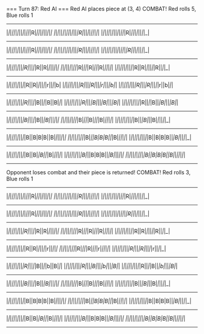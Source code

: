 === Turn 87: Red AI ===
Red AI places piece at (3, 4)
COMBAT! Red rolls 5, Blue rolls 1
 ____ ____ ____ ____ ____ ____
|_|_|_||_|_|_||_|_|_||_|R|_||_|_|_||_|_|_|
|_|_|_||_|_|_||_|_|_||_|R|_||_|_|_||_|_|_|
|_|_|_||_|_|_||_|_|_||_|R|_||_|_|_||_|_|_|
 ____ ____ ____ ____ ____ ____
|_|_|_||_|_|_||_|_|_||_|R|_||_|_|_||_|_|_|
|_|_|_||_|_|_||_|_|_||_|R|_||_|_|_||_|_|_|
|_|_|_||_|_|_||_|_|_||_|_|R||_|_|_||_|_|_|
 ____ ____ ____ ____ ____ ____
|_|_|_||_|_|_||_|R|_||_|_|R||R|_|_||_|_|_|
|_|_|_||_|_|_||_|R|_||_|R|_||_|R|_||_|_|_|
|_|_|_||_|_|_||_|_|R||R|_|_||_|_|R||_|_|_|
 ____ ____ ____ ____ ____ ____
|_|_|_||_|_|_||_|_|R||R|_|_||_|_|r||_|_|b|
|_|_|_||_|_|_||_|R|_||_|R|_||_|r|_||_|b|_|
|_|_|_||_|_|_||_|R|_||_|R|_||_|_|r||b|_|_|
 ____ ____ ____ ____ ____ ____
|_|_|_||_|_|_||_|R|_||_|_|B||_|_|B||B|_|_|
|_|_|_||_|_|_||_|R|_||_|B|_||_|B|_||_|B|_|
|_|_|_||_|_|_||_|_|R||_|_|B||_|B|_||_|B|_|
 ____ ____ ____ ____ ____ ____
|_|_|_||_|_|_||_|B|_||_|_|B||_|B|_||_|_|_|
|_|_|_||_|_|_||_|B|_||_|B|_||_|B|_||_|_|_|
|_|_|_||_|_|_||_|_|B||_|B|_||B|_|_||_|_|_|
 ____ ____ ____ ____ ____ ____
|_|_|_||_|_|_||_|_|B||B|B|B||B|_|_||_|_|_|
|_|_|_||_|_|_||_|B|_||B|B|B||_|B|_||_|_|_|
|_|_|_||_|_|_||_|_|B||B|B|B||_|B|_||_|_|_|
 ____ ____ ____ ____ ____ ____
|_|_|_||_|_|_||_|_|B||B|_|B||_|B|_||_|_|_|
|_|_|_||_|_|_||_|B|_||B|B|B||_|B|_||_|_|_|
|_|_|_||_|_|_||_|_|B||B|B|B||B|_|_||_|_|_|
 ____ ____ ____ ____ ____ ____

Opponent loses combat and their piece is returned!
COMBAT! Red rolls 3, Blue rolls 1
 ____ ____ ____ ____ ____ ____
|_|_|_||_|_|_||_|_|_||_|R|_||_|_|_||_|_|_|
|_|_|_||_|_|_||_|_|_||_|R|_||_|_|_||_|_|_|
|_|_|_||_|_|_||_|_|_||_|R|_||_|_|_||_|_|_|
 ____ ____ ____ ____ ____ ____
|_|_|_||_|_|_||_|_|_||_|R|_||_|_|_||_|_|_|
|_|_|_||_|_|_||_|_|_||_|R|_||_|_|_||_|_|_|
|_|_|_||_|_|_||_|_|_||_|_|R||_|_|_||_|_|_|
 ____ ____ ____ ____ ____ ____
|_|_|_||_|_|_||_|R|_||_|_|R||R|_|_||_|_|_|
|_|_|_||_|_|_||_|R|_||_|R|_||_|R|_||_|_|_|
|_|_|_||_|_|_||_|_|R||R|_|_||_|_|R||_|_|_|
 ____ ____ ____ ____ ____ ____
|_|_|_||_|_|_||_|_|R||R|_|_||_|_|r||_|_|_|
|_|_|_||_|_|_||_|R|_||_|R|_||_|r|_||_|_|_|
|_|_|_||_|_|_||_|R|_||_|R|_||_|_|r||_|_|_|
 ____ ____ ____ ____ ____ ____
|_|_|_||_|_|_||_|R|_||_|_|B||_|_|b||B|_|_|
|_|_|_||_|_|_||_|R|_||_|B|_||_|b|_||_|B|_|
|_|_|_||_|_|_||_|_|R||_|_|B||_|b|_||_|B|_|
 ____ ____ ____ ____ ____ ____
|_|_|_||_|_|_||_|B|_||_|_|B||_|B|_||_|_|_|
|_|_|_||_|_|_||_|B|_||_|B|_||_|B|_||_|_|_|
|_|_|_||_|_|_||_|_|B||_|B|_||B|_|_||_|_|_|
 ____ ____ ____ ____ ____ ____
|_|_|_||_|_|_||_|_|B||B|B|B||B|_|_||_|_|_|
|_|_|_||_|_|_||_|B|_||B|B|B||_|B|_||_|_|_|
|_|_|_||_|_|_||_|_|B||B|B|B||_|B|_||_|_|_|
 ____ ____ ____ ____ ____ ____
|_|_|_||_|_|_||_|_|B||B|_|B||_|B|_||_|_|_|
|_|_|_||_|_|_||_|B|_||B|B|B||_|B|_||_|_|_|
|_|_|_||_|_|_||_|_|B||B|B|B||B|_|_||_|_|_|
 ____ ____ ____ ____ ____ ____

